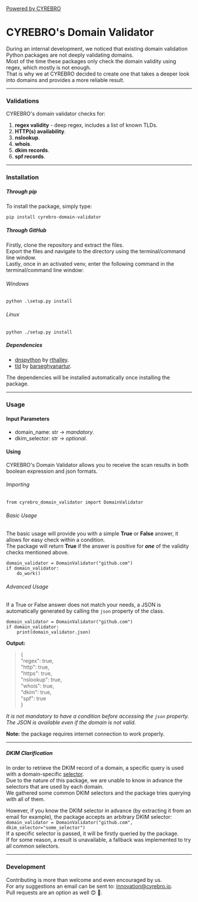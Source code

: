 [Powered by CYREBRO](https://www.cyrebro.io/)

# CYREBRO's Domain Validator
During an internal development, we noticed that existing domain validation Python packages are not deeply 
validating domains.</br>
Most of the time these packages only check the domain validity using regex, which mostly is not enough. </br>
That is why we at CYREBRO decided to create one that takes a deeper look into domains and provides a more reliable result. </br>

------------------

### Validations
CYREBRO's domain validator checks for:
1. **regex validity** - deep regex, includes a list of known TLDs.
3. **HTTP(s) availability**.
4. **nslookup**.
5. **whois**.
6. **dkim records**.
7. **spf records**.

------------------

### Installation
##### Through pip
To install the package, simply type:
```
pip install cyrebro-domain-validator
```
##### Through GitHub
Firstly, clone the repository and extract the files. </br>
Export the files and navigate to the directory using the terminal/command line window. </br>
Lastly, once in an activated venv, enter the following command in the terminal/command line window:
###### Windows
```python .\setup.py install```
###### Linux
```python ./setup.py install```

##### Dependencies
* [dnspython](https://github.com/rthalley/dnspython) by [rthalley](https://github.com/rthalley). </br>
* [tld](https://github.com/barseghyanartur/tld) by [barseghyanartur](https://github.com/barseghyanartur). </br>

The dependencies will be installed automatically once installing the package.

------------------

### Usage
#### Input Parameters
* domain_name: str -> *mandatory*.
* dkim_selector: str -> *optional*.

#### Using
CYREBRO's Domain Validator allows you to receive the scan results in both boolean expression and json formats.
###### Importing
```from cyrebro_domain_validator import DomainValidator```
###### Basic Usage
The basic usage will provide you with a simple **True** or **False** answer, it allows for easy check within a condition.</br>
The package will return **True** if the answer is positive for ***one*** of the validity checks mentioned above.  
```
domain_validator = DomainValidator("github.com")
if domain_validator:
    do_work()
```
###### Advanced Usage
If a True or False answer does not match your needs, a JSON is automatically generated by calling the ```json``` property
of the class. </br>
```
domain_validator = DomainValidator("github.com")
if domain_validator:
    print(domain_validator.json)
```

**Output:** 

> {  
    "regex": true,  
    "http": true,  
    "https": true,  
    "nslookup": true,   
    "whois": true,    
    "dkim": true,   
    "spf": true   
}


*It is not mandatory to have a condition before accessing the ```json``` property. </br>
The JSON is available even if the domain is not valid.*

**Note:** the package requires internet connection to work properly.

------------------

##### DKIM Clarification
In order to retrieve the DKIM record of a domain, a specific query is used with a domain-specific [selector](https://www.dmarcanalyzer.com/what-is-a-dkim-selector/). </br>
Due to the nature of this package, we are unable to know in advance the selectors that are used by each domain.</br>
We gathered some common DKIM selectors and the package tries querying with all of them.

However, if you know the DKIM selector in advance (by extracting it from an email for example), the package accepts an arbitrary DKIM selector:</br>
```domain_validator = DomainValidator("github.com", dkim_selector="some_selector")``` </br>
If a specific selector is passed, it will be firstly queried by the package. </br>
If for some reason, a result is unavailable, a fallback was implemented to try all common selectors.

------------------

### Development
Contributing is more than welcome and even encouraged by us. </br>
For any suggestions an email can be sent to: innovation@cyrebro.io. </br>
Pull requests are an option as well :blush: :hugs:.